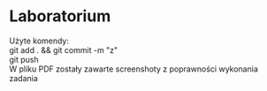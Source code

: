 # Laboratorium

Użyte komendy: <br>
git add . && git commit -m "z" <br>
git push <br>
W pliku PDF zostały zawarte screenshoty z poprawności wykonania zadania <br>
